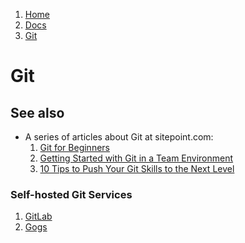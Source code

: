 <!-- -
Title: Git
Description: Notes and links on Git
First Published: 2014-06-21
Last Updated: 2015-02-23
- -->

<ol class="breadcrumb" itemprop="breadcrumb">
	<li><a href="/">Home</a></li>
	<li><a href="/docs/">Docs</a></li>
	<li><a href="/docs/git.html">Git</a></li>
</ol>

Git
===

See also
--------

*   A series of articles about Git at sitepoint.com:
    1.  [Git for Beginners](http://www.sitepoint.com/git-for-beginners/)
    2.  [Getting Started with Git in a Team Environment](http://www.sitepoint.com/getting-started-git-team-environment/)
    3.  [10 Tips to Push Your Git Skills to the Next Level](http://www.sitepoint.com/10-tips-git-next-level/)

### Self-hosted Git Services ###

1.  [GitLab](https://about.gitlab.com/)
2.  [Gogs](http://gogs.io/)
